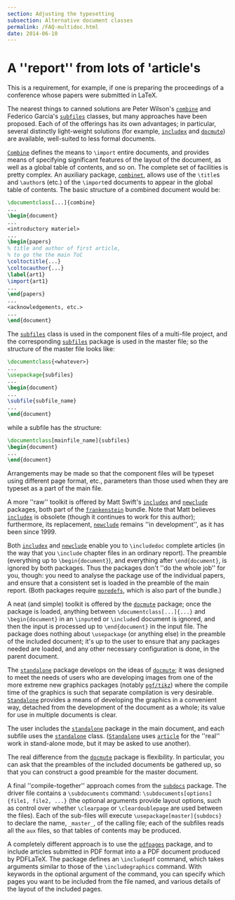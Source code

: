 ```yaml
---
section: Adjusting the typesetting
subsection: Alternative document classes
permalink: /FAQ-multidoc.html
date: 2014-06-10
---
```


# A ''report'' from lots of 'article's

This is a requirement, for example, if one is preparing the
proceedings of a conference whose papers were submitted in LaTeX.

The nearest things to canned solutions are Peter Wilson's
[`combine`](https://ctan.org/pkg/combine) and Federico Garcia's [`subfiles`](https://ctan.org/pkg/subfiles) classes, but
many approaches have been proposed.  Each of of the offerings has its
own advantages; in particular, several distinctly light-weight
solutions (for example, [`includex`](https://ctan.org/pkg/includex) and [`docmute`](https://ctan.org/pkg/docmute)) are
available, well-suited to less formal documents.

[`Combine`](https://ctan.org/pkg/Combine) defines the means to `\import` entire documents,
and provides means of specifying significant features of the layout of
the document, as well as a global table of contents, and so on.  The
complete set of facilities is pretty complex.  An auxiliary package,
[`combinet`](https://ctan.org/pkg/combine), allows use of the `\title`s and `\author`s
(etc.) of the `\import`ed documents to appear in the global table
of contents.  The basic structure of a combined document would be:
```latex
\documentclass[...]{combine}
...
\begin{document}
...
<introductory materiel>
...
\begin{papers}
% title and author of first article,
% to go the the main ToC
\coltoctitle{...}
\coltocauthor{...}
\label{art1}
\import{art1}
...
\end{papers}
...
<acknowledgements, etc.>
...
\end{document}
```

The [`subfiles`](https://ctan.org/pkg/subfiles) class is used in the component files of a multi-file
project, and the corresponding [`subfiles`](https://ctan.org/pkg/subfiles) package is used in the
master file; so the structure of the master file looks like:
```latex
\documentclass{<whatever>}
...
\usepackage{subfiles}
...
\begin{document}
...
\subfile{subfile_name}
...
\end{document}
```
while a subfile has the structure:
```latex
\documentclass[mainfile_name]{subfiles}
\begin{document}
...
\end{document}
```
Arrangements may be made so that the component files will
be typeset using different page format, etc., parameters than those
used when they are typeset as a part of the main file.

A more ''raw'' toolkit is offered by Matt Swift's [`includex`](https://ctan.org/pkg/includex) and
[`newclude`](https://ctan.org/pkg/newclude) packages, both part of the [`frankenstein`](https://ctan.org/pkg/frankenstein)
bundle.  Note that Matt believes [`includex`](https://ctan.org/pkg/includex) is obsolete
(though it continues to work for this author); furthermore, its
replacement, [`newclude`](https://ctan.org/pkg/newclude) remains ''in development'', as it has
been since 1999.

Both [`includex`](https://ctan.org/pkg/includex) and [`newclude`](https://ctan.org/pkg/newclude) enable you to
`\includedoc` complete articles (in the way that you
`\include` chapter files in an ordinary report).  The preamble
(everything up to `\begin{document}`), and everything after
`\end{document}`, is ignored by both packages.  Thus the
packages don't ''do the whole job'' for you, though: you need to
analyse the package use of the individual papers, and ensure that a
consistent set is loaded in the preamble of the main report.  (Both
packages require [`moredefs`](https://ctan.org/pkg/moredefs), which is also part of the
bundle.)

A neat (and simple) toolkit is offered by the
[`docmute`](https://ctan.org/pkg/docmute) package; once the package is loaded, anything
between `\documentclass[...]{...}` and
`\begin{document}` in an `\input`ed or `\include`d
document is ignored, and then the input is processed up to
`\end{document}` in the input file.  The package does nothing
about `\usepackage` (or anything else) in the preamble of the
included document; it's up to the user to ensure that any packages
needed are loaded, and any other necessary configuration is done, in
the parent document.

The [`standalone`](https://ctan.org/pkg/standalone) package develops on the ideas of
[`docmute`](https://ctan.org/pkg/docmute); it was designed to meet the needs of users who are
developing images from one of the more extreme new graphics packages
(notably [`pgf/tikz`](https://ctan.org/pkg/pgf/tikz)) where the compile time of the graphics is
such that separate compilation is very desirable.
[`Standalone`](https://ctan.org/pkg/Standalone) provides a means of developing the graphics in a
convenient way, detached from the development of the document as a
whole; its value for use in multiple documents is clear.

The user includes the [`standalone`](https://ctan.org/pkg/standalone) package in the main
document, and each subfile uses the [`standalone`](https://ctan.org/pkg/standalone) class.
([`Standalone`](https://ctan.org/pkg/Standalone) uses [`article`](https://ctan.org/pkg/article) for the ''real'' work in
stand-alone mode, but it may be asked to use another).

The real difference from the [`docmute`](https://ctan.org/pkg/docmute) package is
flexibility.  In particular, you can ask that the preambles of the
included documents be gathered up, so that you can construct a good
preamble for the master document.

A final ''compile-together'' approach comes from the [`subdocs`](https://ctan.org/pkg/subdocs)
package.  The driver file contains a `\subdocuments` command:
`\subdocuments[options]{file1, file2, ...}`
(the optional arguments provide layout options, such as control over
whether `\clearpage` or `\cleardoublepage` are used between the
files).  Each of the sub-files will execute
  `\usepackage[master]{subdocs}`
to declare the name, `_master_`, of the calling file;
each of the subfiles reads all the `aux` files, so that
tables of contents may be produced.

A completely different approach is to use the [`pdfpages`](https://ctan.org/pkg/pdfpages)
package, and to include articles submitted in PDF format into a
a PDF document produced by PDFLaTeX.  The package
defines an `\includepdf` command, which takes arguments similar to
those of the `\includegraphics` command.  With keywords in the
optional argument of the command, you can specify which pages you want
to be included from the file named, and various details of the layout
of the included pages.

